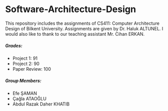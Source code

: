 # Software-Architecture-Design
This repository includes the assignments of CS411: Computer Architecture Design of Bilkent University. Assignments are given by Dr. Haluk ALTUNEL. I would also like to thank to our teaching assistant Mr. Cihan ERKAN.

##### Grades:  
* Project 1: 91  
* Project 2: 90  
* Paper Review: 100  

##### Group Members:  
* Efe ŞAMAN  
* Çağla ATAOĞLU  
* Abdul Razak Daher KHATIB  


